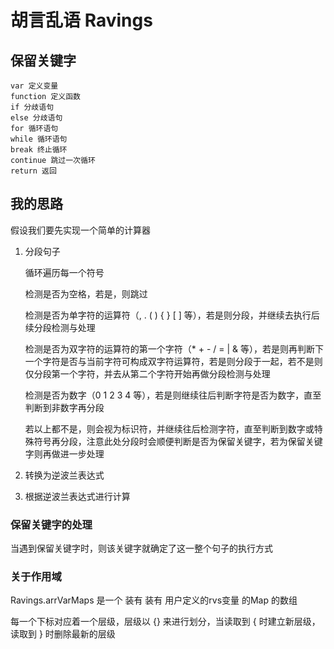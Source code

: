 # 胡言乱语 Ravings

## 保留关键字

    var 定义变量
    function 定义函数
    if 分歧语句
    else 分歧语句
    for 循环语句
    while 循环语句
    break 终止循环
    continue 跳过一次循环
    return 返回

## 我的思路

假设我们要先实现一个简单的计算器

1. 分段句子

    循环遍历每一个符号

    检测是否为空格，若是，则跳过

    检测是否为单字符的运算符（, . ( ) { } [ ] 等），若是则分段，并继续去执行后续分段检测与处理

    检测是否为双字符的运算符的第一个字符（* + - / = | & 等），若是则再判断下一个字符是否与当前字符可构成双字符运算符，若是则分段于一起，若不是则仅分段第一个字符，并去从第二个字符开始再做分段检测与处理

    检测是否为数字（0 1 2 3 4 等），若是则继续往后判断字符是否为数字，直至判断到非数字再分段

    若以上都不是，则会视为标识符，并继续往后检测字符，直至判断到数字或特殊符号再分段，注意此处分段时会顺便判断是否为保留关键字，若为保留关键字则再做进一步处理

2. 转换为逆波兰表达式

3. 根据逆波兰表达式进行计算

### 保留关键字的处理

当遇到保留关键字时，则该关键字就确定了这一整个句子的执行方式

### 关于作用域

Ravings.arrVarMaps 是一个 装有 装有 用户定义的rvs变量 的Map 的数组

每一个下标对应着一个层级，层级以 {} 来进行划分，当读取到 { 时建立新层级，读取到 } 时删除最新的层级
